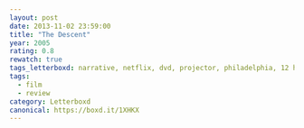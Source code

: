 ```yaml
---
layout: post 
date: 2013-11-02 23:59:00
title: "The Descent"
year: 2005
rating: 0.8
rewatch: true
tags_letterboxd: narrative, netflix, dvd, projector, philadelphia, 12 hours of horror, Leah
tags:
  - film
  - review
category: Letterboxd
canonical: https://boxd.it/1XHKX
---
```

